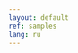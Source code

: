 ```yaml
---
layout: default
ref: samples
lang: ru
---
```


<script src="https://gist.github.com/a1ip/fe463066e71e444f0257bdb9583057fa.js"></script>
